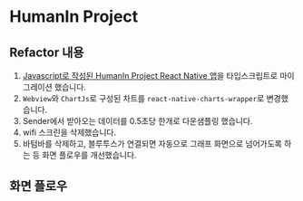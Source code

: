 # HumanIn Project

## Refactor 내용

1. [Javascript로 작성된 HumanIn Project React Native 앱](https://github.com/i-soft-lab/humamin-react-native.git)을
   타입스크립트로 마이그레이션 했습니다.
2. `Webview`와 `ChartJs`로 구성된 차트를 `react-native-charts-wrapper`로 변경했습니다.
3. Sender에서 받아오는 데이터를 0.5초당 한개로 다운샘플링 했습니다.
4. wifi 스크린을 삭제했습니다.
5. 바텀바를 삭제하고, 블루투스가 연결되면 자동으로 그래프 화면으로 넘어가도록 하는 등 화면 플로우를 개선했습니다.

## 화면 플로우

[](https://www.figma.com/file/glkpBPdDsXxoe4rSj7yQGI?embed_host=share&kind=&node-id=0%3A1&t=pbbmFPA1Rs9dhfff-1&type=whiteboard&viewer=1)
